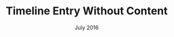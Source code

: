 ---
title: Timeline Entry Without Content
date: July 2016
image: img/placeholder.svg
tags:
  - Test
  - No Content
hashtags:
  - Test
summary: This is a timeline entry without any content.
--- 